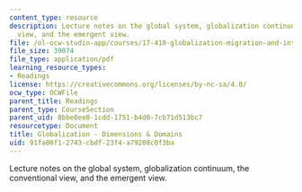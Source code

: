 ```yaml
---
content_type: resource
description: Lecture notes on the global system, globalization continuum, the conventional
  view, and the emergent view.
file: /ol-ocw-studio-app/courses/17-410-globalization-migration-and-international-relations-spring-2006/91fa08f12743cbdf23f4a79208c0f3ba_wk2_highlights.pdf
file_size: 39074
file_type: application/pdf
learning_resource_types:
- Readings
license: https://creativecommons.org/licenses/by-nc-sa/4.0/
ocw_type: OCWFile
parent_title: Readings
parent_type: CourseSection
parent_uid: 8bbe8ee8-1cdd-1751-b4d0-7cb71d513bc7
resourcetype: Document
title: Globalization - Dimensions & Domains
uid: 91fa08f1-2743-cbdf-23f4-a79208c0f3ba
---
```

Lecture notes on the global system, globalization continuum, the conventional view, and the emergent view.